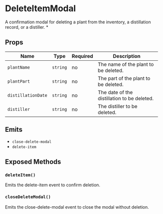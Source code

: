 # DeleteItemModal

A confirmation modal for deleting a plant from the inventory, a distillation record, or a distiller.
 *

## Props

| Name | Type | Required | Description |
|------|------|----------|-------------|
| `plantName` | `string` | no | The name of the plant to be deleted. |
| `plantPart` | `string` | no | The part of the plant to be deleted. |
| `distillationDate` | `string` | no | The date of the distillation to be deleted. |
| `distiller` | `string` | no | The distiller to be deleted. |

## Emits

- `close-delete-modal`
- `delete-item`

## Exposed Methods

### `deleteItem()`
Emits the delete-item event to confirm deletion.

### `closeDeleteModal()`
Emits the close-delete-modal event to close the modal without deletion.
